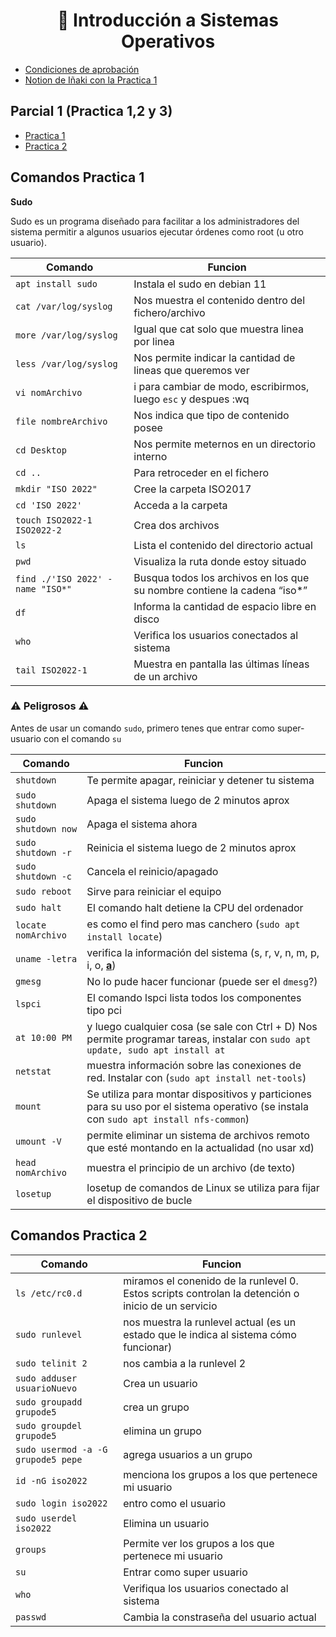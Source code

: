 
<h1 align="center"> 🐧 Introducción a Sistemas Operativos</h1>

- [Condiciones de aprobación](/Documentos/condiciones.md)
- [Notion de Iñaki con la Practica 1](https://nova-calcium-fbd.notion.site/Introducci-n-a-Sistemas-Operativos-78eceb443ac04f919bdf3394bbe22d27)

## Parcial 1 (Practica 1,2 y 3)

- [Practica 1](/Documentos/Practica1.md)
- [Practica 2](/Documentos/Practica2.md)

## Comandos Practica 1 

**Sudo**

Sudo es un programa diseñado para facilitar a los administradores del sistema permitir a algunos usuarios ejecutar órdenes como root (u otro usuario).

| Comando  | Funcion |
| ------------- | ------------- |
| `apt install sudo`  | Instala el sudo en debian 11  |
| `cat /var/log/syslog`  | Nos muestra el contenido dentro del fichero/archivo  |
| `more /var/log/syslog`  | Igual que cat solo que muestra linea por linea   |
| `less /var/log/syslog`  | Nos permite indicar la cantidad de lineas que queremos ver  |
| `vi nomArchivo`  | i para cambiar de modo, escribirmos, luego `esc` y despues :wq  |
| `file nombreArchivo`  | Nos indica que tipo de contenido posee  |
| `cd Desktop`  | Nos permite meternos en un directorio interno  |
| `cd ..`  |  Para retroceder en el fichero  |
| `mkdir "ISO 2022"`  | Cree la carpeta ISO2017  |
| `cd 'ISO 2022'`  | Acceda a la carpeta  |
| `touch ISO2022-1 ISO2022-2`  | Crea dos archivos  |
| `ls`  | Lista el contenido del directorio actual  |
| `pwd`  | Visualiza la ruta donde estoy situado  |
| `find ./'ISO 2022' -name "ISO*"`  | Busqua todos los archivos en los que su nombre contiene la cadena “iso*”   |
| `df`  | Informa la cantidad de espacio libre en disco  |
| `who`  | Verifica los usuarios conectados al sistema  |
| `tail ISO2022-1`  | Muestra en pantalla las últimas líneas de un archivo  |


### ⚠️ Peligrosos ⚠️ 
Antes de usar un comando `sudo`, primero tenes que entrar como super-usuario con el comando `su`

| Comando  | Funcion |
| ------------- | ------------- |
| `shutdown`  | Te permite apagar, reiniciar y detener tu sistema  |
| `sudo shutdown`  | Apaga el sistema luego de 2 minutos aprox  |
| `sudo shutdown now`  | Apaga el sistema ahora  |
| `sudo shutdown -r`  | Reinicia el sistema luego de 2 minutos aprox  |
| `sudo shutdown -c`  | Cancela el reinicio/apagado  |
| `sudo reboot`  | Sirve para reiniciar el equipo  |
| `sudo halt`  | El comando halt detiene la CPU del ordenador  |
| `locate nomArchivo`  | es como el find pero mas canchero (`sudo apt install locate`)   |
| `uname -letra`  | verifica la información del sistema (s, r, v, n, m, p, i, o, **[a]()**)  |
| `gmesg`  | No lo pude hacer funcionar (puede ser el `dmesg`?)  |
| `lspci`  | El comando lspci lista todos los componentes tipo pci    |
| `at 10:00 PM`  | y luego cualquier cosa (se sale con Ctrl + D) Nos permite programar tareas, instalar con `sudo apt update, sudo apt install at`  |
| `netstat`  | muestra información sobre las conexiones de red. Instalar con (`sudo apt install net-tools`)  |
| `mount`  | Se utiliza para montar dispositivos y particiones para su uso por el sistema operativo (se instala con `sudo apt install nfs-common`)  |
| `umount -V`  | permite eliminar un sistema de archivos remoto que esté montando en la actualidad (no usar xd)  |
| `head nomArchivo`  | muestra el principio de un archivo (de texto)  |
| `losetup`  | losetup de comandos de Linux se utiliza para fijar el dispositivo de bucle   |

## Comandos Practica 2

| Comando  | Funcion |
| ------------- | ------------- |
| `ls /etc/rc0.d` | miramos el conenido de la runlevel 0. Estos scripts controlan la detención o inicio de un servicio |
| `sudo runlevel` | nos muestra la runlevel actual (es un estado que le indica al sistema cómo funcionar) |
| `sudo telinit 2` | nos cambia a la runlevel 2 |
| `sudo adduser usuarioNuevo` | Crea un usuario |
| `sudo groupadd grupode5` | crea un grupo |
| `sudo groupdel grupode5` | elimina un grupo |
| `sudo usermod -a -G grupode5 pepe` | agrega usuarios a un grupo |
| `id -nG iso2022` | menciona los grupos a los que pertenece mi usuario |
| `sudo login iso2022` | entro como el usuario |
| `sudo userdel iso2022` | Elimina un usuario |
| `groups`  | Permite ver los grupos a los que pertenece mi usuario  |
| `su`  | Entrar como super usuario  |
| `who`  | Verifiqua los usuarios conectado al sistema  |
| `passwd`  | Cambia la constraseña del usuario actual  |
